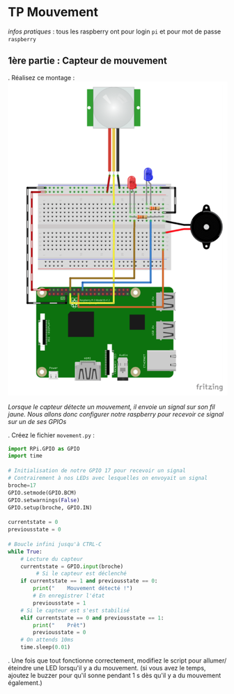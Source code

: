 TP Mouvement
=============
_infos pratiques_ : tous les raspberry ont pour login `pi` et pour mot de passe `raspberry`

1ère partie : Capteur de mouvement
---------------------------------- 

. Réalisez ce montage : 
![](images/capteur_mouvement.png)

_Lorsque le capteur détecte un mouvement, il envoie un signal sur son fil jaune. Nous allons donc configurer notre raspberry pour recevoir ce signal sur un de ses GPIOs_  

. Créez le fichier `movement.py` : 


```python
import RPi.GPIO as GPIO
import time

# Initialisation de notre GPIO 17 pour recevoir un signal
# Contrairement à nos LEDs avec lesquelles on envoyait un signal
broche=17
GPIO.setmode(GPIO.BCM)
GPIO.setwarnings(False)
GPIO.setup(broche, GPIO.IN)

currentstate = 0
previousstate = 0

# Boucle infini jusqu'à CTRL-C
while True:
    # Lecture du capteur
    currentstate = GPIO.input(broche)
		 # Si le capteur est déclenché
    if currentstate == 1 and previousstate == 0:
        print("    Mouvement détecté !")
        # En enregistrer l'état
        previousstate = 1
    # Si le capteur est s'est stabilisé
    elif currentstate == 0 and previousstate == 1:
        print("    Prêt")
        previousstate = 0
    # On attends 10ms
    time.sleep(0.01)

```

. Une fois que tout fonctionne correctement, modifiez le script pour allumer/éteindre une LED lorsqu'il y a du mouvement. (si vous avez le temps, ajoutez le buzzer pour qu'il sonne pendant 1 s dès qu'il y a du mouvement également.)

